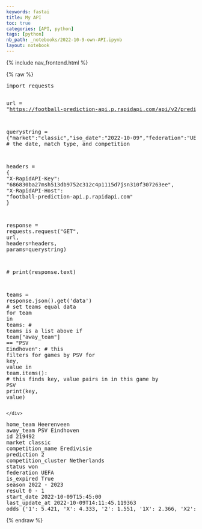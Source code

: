```yaml
---
keywords: fastai
title: My API
toc: true
categories: [API, python]
tags: [python]
nb_path: _notebooks/2022-10-9-own-API.ipynb
layout: notebook
---
```


<!--
#################################################
### THIS FILE WAS AUTOGENERATED! DO NOT EDIT! ###
#################################################
# file to edit: _notebooks/2022-10-9-own-API.ipynb
-->

<div class="container" id="notebook-container">
        
<div class="cell border-box-sizing text_cell rendered"><div class="inner_cell">
<div class="text_cell_render border-box-sizing rendered_html">
<p>{% include nav_frontend.html %}</p>

</div>
</div>
</div>
    {% raw %}
    
<div class="cell border-box-sizing code_cell rendered">
<div class="input">

<div class="inner_cell">
    <div class="input_area">
<div class=" highlight hl-ipython3"><pre><span></span><span class="kn">import</span> <span class="nn">requests</span>

<span class="n">url</span> <span class="o">=</span> <span class="s2">&quot;https://football-prediction-api.p.rapidapi.com/api/v2/predictions&quot;</span>

<span class="n">querystring</span> <span class="o">=</span> <span class="p">{</span><span class="s2">&quot;market&quot;</span><span class="p">:</span><span class="s2">&quot;classic&quot;</span><span class="p">,</span><span class="s2">&quot;iso_date&quot;</span><span class="p">:</span><span class="s2">&quot;2022-10-09&quot;</span><span class="p">,</span><span class="s2">&quot;federation&quot;</span><span class="p">:</span><span class="s2">&quot;UEFA&quot;</span><span class="p">}</span> <span class="c1"># the date, match type, and competition</span>

<span class="n">headers</span> <span class="o">=</span> <span class="p">{</span>
	<span class="s2">&quot;X-RapidAPI-Key&quot;</span><span class="p">:</span> <span class="s2">&quot;686830ba27msh513db9752c312c4p1115d7jsn310f307263ee&quot;</span><span class="p">,</span>
	<span class="s2">&quot;X-RapidAPI-Host&quot;</span><span class="p">:</span> <span class="s2">&quot;football-prediction-api.p.rapidapi.com&quot;</span>
<span class="p">}</span>

<span class="n">response</span> <span class="o">=</span> <span class="n">requests</span><span class="o">.</span><span class="n">request</span><span class="p">(</span><span class="s2">&quot;GET&quot;</span><span class="p">,</span> <span class="n">url</span><span class="p">,</span> <span class="n">headers</span><span class="o">=</span><span class="n">headers</span><span class="p">,</span> <span class="n">params</span><span class="o">=</span><span class="n">querystring</span><span class="p">)</span>

<span class="c1"># print(response.text)</span>


<span class="n">teams</span> <span class="o">=</span> <span class="n">response</span><span class="o">.</span><span class="n">json</span><span class="p">()</span><span class="o">.</span><span class="n">get</span><span class="p">(</span><span class="s1">&#39;data&#39;</span><span class="p">)</span> <span class="c1"># set teams equal data</span>
<span class="k">for</span> <span class="n">team</span> <span class="ow">in</span> <span class="n">teams</span><span class="p">:</span>  <span class="c1"># teams is a list above</span>
    <span class="k">if</span> <span class="n">team</span><span class="p">[</span><span class="s2">&quot;away_team&quot;</span><span class="p">]</span> <span class="o">==</span> <span class="s2">&quot;PSV Eindhoven&quot;</span><span class="p">:</span>  <span class="c1"># this filters for games by PSV</span>
        <span class="k">for</span> <span class="n">key</span><span class="p">,</span> <span class="n">value</span> <span class="ow">in</span> <span class="n">team</span><span class="o">.</span><span class="n">items</span><span class="p">():</span>  <span class="c1"># this finds key, value pairs in in this game by PSV</span>
            <span class="nb">print</span><span class="p">(</span><span class="n">key</span><span class="p">,</span> <span class="n">value</span><span class="p">)</span>
</pre></div>

    </div>
</div>
</div>

<div class="output_wrapper">
<div class="output">

<div class="output_area">

<div class="output_subarea output_stream output_stdout output_text">
<pre>home_team Heerenveen
away_team PSV Eindhoven
id 219492
market classic
competition_name Eredivisie
prediction 2
competition_cluster Netherlands
status won
federation UEFA
is_expired True
season 2022 - 2023
result 0 - 1
start_date 2022-10-09T15:45:00
last_update_at 2022-10-09T14:11:45.119363
odds {&#39;1&#39;: 5.421, &#39;X&#39;: 4.333, &#39;2&#39;: 1.551, &#39;1X&#39;: 2.366, &#39;X2&#39;: 1.143, &#39;12&#39;: 1.206}
</pre>
</div>
</div>

</div>
</div>

</div>
    {% endraw %}

</div>
 

